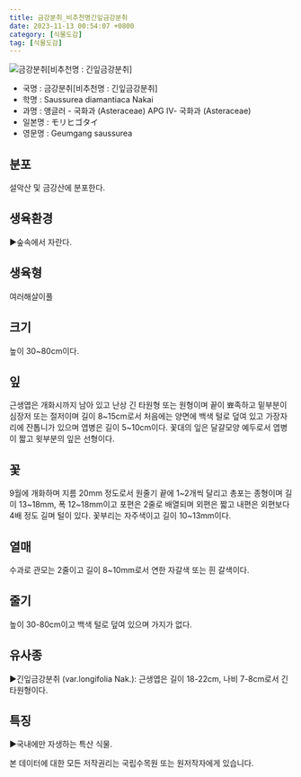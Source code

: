 ```yaml
---
title: 금강분취_비추천명긴잎금강분취
date: 2023-11-13 00:54:07 +0800
category: [식물도감]
tag: [식물도감]
---
```




![금강분취[비추천명 : 긴잎금강분취]](/fileUpload/plants/basic/Compositae/Saussurea/2815/2_th2.JPG)
- 국명 : 금강분취[비추천명 : 긴잎금강분취]
- 학명 : Saussurea diamantiaca Nakai
- 과명 : 앵글러 - 국화과 (Asteraceae) APG Ⅳ- 국화과 (Asteraceae)
- 일본명 : モリヒゴタイ
- 영문명 : Geumgang saussurea


## 분포
설악산 및 금강산에 분포한다.
## 생육환경
▶숲속에서 자란다.
## 생육형
여러해살이풀
## 크기
높이 30~80cm이다.
## 잎
근생엽은 개화시까지 남아 있고 난상 긴 타원형 또는 원형이며 끝이 뾰족하고 밑부분이 심장저 또는 절저이며 길이 8~15cm로서 처음에는 양면에 백색 털로 덮여 있고 가장자리에 잔톱니가 있으며 엽병은 길이 5~10cm이다. 꽃대의 잎은 달걀모양 예두로서 엽병이 짧고 윗부분의 잎은 선형이다.
## 꽃
9월에 개화하며 지름 20mm 정도로서 원줄기 끝에 1~2개씩 달리고 총포는 종형이며 길이 13~18mm, 폭 12~18mm이고 포편은 2줄로 배열되며 외편은 짧고 내편은 외편보다 4배 정도 길며 털이 있다. 꽃부리는 자주색이고 길이 10~13mm이다.
## 열매
수과로 관모는 2줄이고 길이 8~10mm로서 연한 자갈색 또는 흰 갈색이다.
## 줄기
높이 30-80cm이고 백색 털로 덮여 있으며 가지가 없다.
## 유사종
▶긴잎금강분취 (var.longifolia Nak.): 근생엽은 길이 18-22cm, 나비 7-8cm로서 긴 타원형이다.
## 특징
▶국내에만 자생하는 특산 식물.






본 데이터에 대한 모든 저작권리는 국립수목원 또는 원저작자에게 있습니다.
